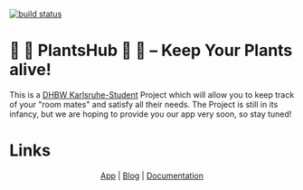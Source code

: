 [![build status](https://github.com/qt1337/PlantsHub/workflows/Build/badge.svg)](https://github.com/qt1337/PlantsHub/actions?query=branch%3Amaster)

# 🌱 🌻 PlantsHub 🌻 🌱 – Keep Your Plants alive!

This is a <a href="https://www.karlsruhe.dhbw.de/startseite.html">DHBW Karlsruhe-Student</a> Project which will allow you to keep track of your "room
mates" and satisfy all their needs. The Project is still in its infancy, but
we are hoping to provide you our app very soon, so stay tuned!

# Links
<p style="text-align: center"><a href="https://app.plantshub.de">App</a> | <a href="https://blog.plantshub.de/">Blog</a> | <a href="https://github.com/qt1337/PlantsHub/wiki">Documentation</a></p>

